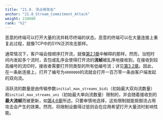 ```yaml
---
title: "21.8. 流占用攻击"
anchor: "21.8_Stream_Commitment_Attack"
weight: 210800
rank: "h2"
---
```


恶意的终端可以打开大量的流并耗尽终端的状态。恶意的终端可以在大量连接上重复此过程，就像TCP中的SYN泛洪攻击那样。

通常情况下，客户端会按顺序打开流，就像[第2.1章]()中解释的那样。然而，当短时间内发起多个流时，丢包或乱序会使得打开流的**流帧**被乱序地接收到。在接收到较高编号的流ID时，接收者需要打开同类型的所有低编号流；详见[第3.2章]()。因此，在一条新连接上，打开了编号为`4000000`的流就会打开一百万零一条由客户端发起的双向流。

活跃流的数量是由传输参数`initial_max_streams_bidi`（初始最大双向流数量）和`initial_max_streams_uni`（初始最大单向流数量）限制的，并会随着接收到的**最大流帧**而被更新，如[第4.6章]()所述。只要审慎地选择，这些限制就能抵御流占用攻击会产生的效果。然而，将限制设置得过低则会在应用希望打开大量流时影响性能。
